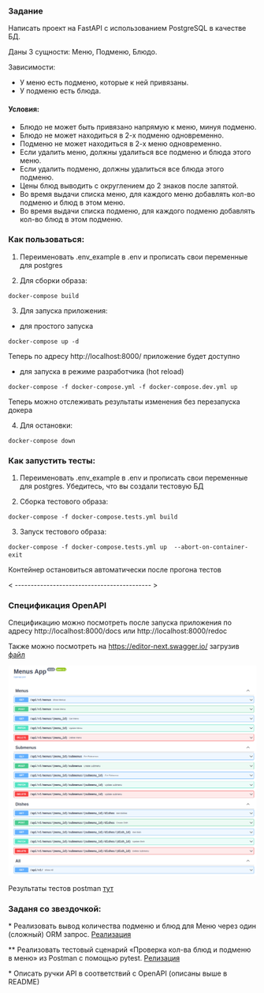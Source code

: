 ### Задание
Написать проект на FastAPI с использованием PostgreSQL в качестве БД.

Даны 3 сущности: Меню, Подменю, Блюдо.

Зависимости:

* У меню есть подменю, которые к ней привязаны.
* У подменю есть блюда.

#### Условия:
* Блюдо не может быть привязано напрямую к меню, минуя подменю.
* Блюдо не может находиться в 2-х подменю одновременно.
* Подменю не может находиться в 2-х меню одновременно.
* Если удалить меню, должны удалиться все подменю и блюда этого меню.
* Если удалить подменю, должны удалиться все блюда этого подменю.
* Цены блюд выводить с округлением до 2 знаков после запятой.
* Во время выдачи списка меню, для каждого меню добавлять кол-во подменю и блюд в этом меню.
* Во время выдачи списка подменю, для каждого подменю добавлять кол-во блюд в этом подменю.

### Как пользоваться:

1. Переименовать .env_example в .env и прописать свои переменные для postgres

2. Для сборки образа:

```
docker-compose build
```
3. Для запуска приложения:

* для простого запуска
```
docker-compose up -d
```
Теперь по адресу http://localhost:8000/ приложение будет доступно
* для запуска в режиме разработчика (hot reload)

```
docker-compose -f docker-compose.yml -f docker-compose.dev.yml up
```
Теперь можно отслеживать результаты изменения без перезапуска докера

4. Для остановки:
```
docker-compose down
```

### Как запустить тесты:
1. Переименовать .env_example в .env и прописать свои переменные для postgres. Убедитесь, что вы создали тестовую БД

2. Сборка тестового образа:
```
docker-compose -f docker-compose.tests.yml build
```
3. Запуск тестового образа:
```
docker-compose -f docker-compose.tests.yml up  --abort-on-container-exit
```
Контейнер остановиться автоматически после прогона тестов

< ------------------------------------------- >

### Спецификация OpenAPI

Спецификацию можно посмотреть после запуска приложения по адресу
http://localhost:8000/docs
или
http://localhost:8000/redoc

Также можно посмотреть на https://editor-next.swagger.io/ загрузив [файл](openapi.json)

![Alt text](Open_API.png)

Результаты тестов postman [тут](<menu app.postman_test_run.json>)


### Заданя со звездочкой:
\* Реализовать вывод количества подменю и блюд для Меню через один (сложный) ORM запрос. [Реализация](repositories/menu.py)

** Реализовать тестовый сценарий «Проверка кол-ва блюд и подменю в меню» из Postman с помощью pytest. [Релизация](tests/test_counts.py)

\* Описать ручки API в соответствий c OpenAPI (описаны выше в README)
